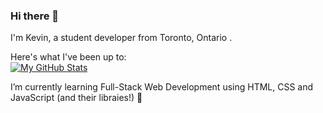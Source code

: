 ### Hi there 👋

<!--
**hfang821/hfang821** is a ✨ _special_ ✨ repository because its `README.md` (this file) appears on your GitHub profile.

Here are some ideas to get you started:

- 🔭 I’m currently working on ...
- 🌱 I’m currently learning ...
- 👯 I’m looking to collaborate on ...
- 🤔 I’m looking for help with ...
- 💬 Ask me about ...
- 📫 How to reach me: ...
- 😄 Pronouns: ...
- ⚡ Fun fact: ...
-->

I'm Kevin, a student developer from Toronto, Ontario .

Here's what I've been up to:
<br>
[![My GitHub Stats](https://github-readme-stats.vercel.app/api/?username=hfang821&count_private=true&showicons=true)]()

I’m currently learning Full-Stack Web Development using HTML, CSS and JavaScript (and their libraies!) 🌱 

